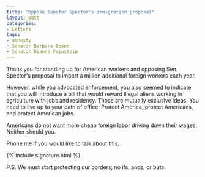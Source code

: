 ```yaml
---
title: "Oppose Senator Spector's immigration proposal"
layout: post
categories:
- Letters
tags:
- amnesty
- Senator Barbara Boxer
- Senator Dianne Feinstein
---
```


Thank you for standing up for American workers and opposing Sen. Specter's proposal to import a million additional foreign workers each year.

However, while you advocated enforcement, you also seemed to indicate that you will introduce a bill that would reward illegal aliens working in agriculture with jobs and residency. Those are mutually exclusive ideas. You need to live up to your oath of office: Protect America, protect Americans, and protect American jobs.

Americans do not want more cheap foreign labor driving down their wages. Neither should you.

Phone me if you would like to talk about this,

{% include signature.html %}

P.S. We must start protecting our borders, no ifs, ands, or buts.
